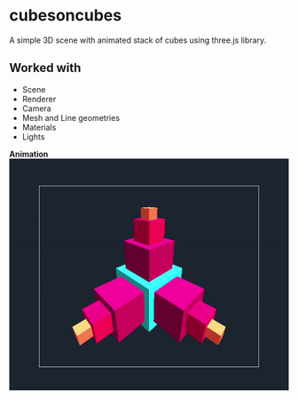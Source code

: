 # cubesoncubes


A simple 3D scene with animated stack of cubes using three.js library.


## Worked with 

* Scene
* Renderer
* Camera
* Mesh and Line geometries
* Materials
* Lights

**Animation**
![](images/cubes.gif)
